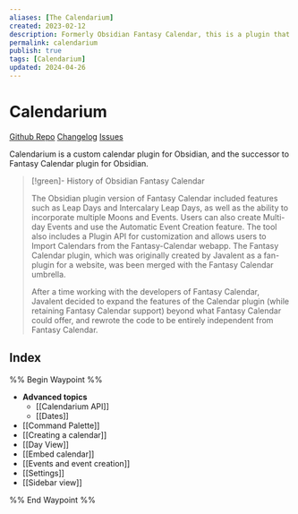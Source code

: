 ```yaml
---
aliases: [The Calendarium]
created: 2023-02-12
description: Formerly Obsidian Fantasy Calendar, this is a plugin that allows
permalink: calendarium
publish: true
tags: [Calendarium]
updated: 2024-04-26
---
```


# Calendarium

[Github Repo](https://github.com/javalent/the-calendarium "Repo") [Changelog](https://github.com/javalent/the-calendarium/blob/857151639a2b797ca502b2be0679fcf74550278a/CHANGELOG.md "Changelog") [Issues](https://github.com/javalent/the-calendarium/issues?q=is%3Aissue+is%3Aopen+sort%3Aupdated-desc "Issues")


Calendarium is a custom calendar plugin for Obsidian, and the successor to Fantasy Calendar plugin for Obsidian.



> [!green]- History of Obsidian Fantasy Calendar
>
> The Obsidian plugin version of Fantasy Calendar included features such as Leap Days and Intercalary Leap Days, as well as the ability to incorporate multiple Moons and Events. Users can also create Multi-day Events and use the Automatic Event Creation feature. The tool also includes a Plugin API for customization and allows users to Import Calendars from the Fantasy-Calendar webapp. The Fantasy Calendar plugin, which was originally created by Javalent as a fan-plugin for a website, was been merged with the Fantasy Calendar umbrella. 
> 
>  After a time working with the developers of Fantasy Calendar, Javalent decided to expand the features of the Calendar plugin (while retaining Fantasy Calendar support) beyond what Fantasy Calendar could offer, and rewrote the code to be entirely independent from Fantasy Calendar.

## Index

%% Begin Waypoint %%
- **Advanced topics**
	- [[Calendarium API]]
	- [[Dates]]
- [[Command Palette]]
- [[Creating a calendar]]
- [[Day View]]
- [[Embed calendar]]
- [[Events and event creation]]
- [[Settings]]
- [[Sidebar view]]

%% End Waypoint %%